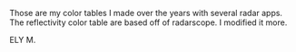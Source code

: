 Those are my color tables I made over the years with several radar apps.
The reflectivity color table are based off of radarscope. I modified it more.   

ELY M. 
 
